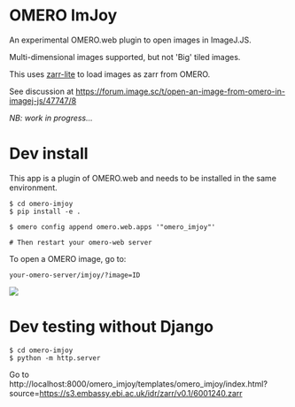 
# OMERO ImJoy

An experimental OMERO.web plugin to open images in ImageJ.JS.

Multi-dimensional images supported, but not 'Big' tiled images.

This uses [zarr-lite](https://github.com/manzt/zarr-lite) to load images as
zarr from OMERO.

See discussion at https://forum.image.sc/t/open-an-image-from-omero-in-imagej-js/47747/8

*NB: work in progress...*


# Dev install

This app is a plugin of OMERO.web and needs to be installed in the same environment.

    $ cd omero-imjoy
    $ pip install -e .

    $ omero config append omero.web.apps '"omero_imjoy"'

    # Then restart your omero-web server

To open a OMERO image, go to:

    your-omero-server/imjoy/?image=ID

<img src="https://user-images.githubusercontent.com/900055/111672566-fe778780-8811-11eb-8a30-0a3b99cb1954.png"/>

# Dev testing without Django

    $ cd omero-imjoy
    $ python -m http.server

Go to http://localhost:8000/omero_imjoy/templates/omero_imjoy/index.html?source=https://s3.embassy.ebi.ac.uk/idr/zarr/v0.1/6001240.zarr
